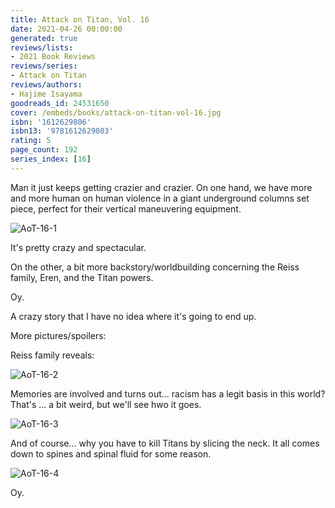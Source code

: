 ```yaml
---
title: Attack on Titan, Vol. 16
date: 2021-04-26 00:00:00
generated: true
reviews/lists:
- 2021 Book Reviews
reviews/series:
- Attack on Titan
reviews/authors:
- Hajime Isayama
goodreads_id: 24531650
cover: /embeds/books/attack-on-titan-vol-16.jpg
isbn: '1612629806'
isbn13: '9781612629803'
rating: 5
page_count: 192
series_index: [16]
---
```

Man it just keeps getting crazier and crazier. On one hand, we have more and more human on human violence in a giant underground columns set piece, perfect for their vertical maneuvering equipment.  

![AoT-16-1](/embeds/books/attachments/aot-16-1.png)  

<!--more-->

It's pretty crazy and spectacular.  

On the other, a bit more backstory/worldbuilding concerning the Reiss family, Eren, and the Titan powers.  

Oy.  

A crazy story that I have no idea where it's going to end up.  

More pictures/spoilers:  

Reiss family reveals:  

![AoT-16-2](/embeds/books/attachments/aot-16-2.png)  

Memories are involved and turns out... racism has a legit basis in this world? That's ... a bit weird, but we'll see hwo it goes.  

![AoT-16-3](/embeds/books/attachments/aot-16-3.png)  

And of course... why you have to kill Titans by slicing the neck. It all comes down to spines and spinal fluid for some reason.  

![AoT-16-4](/embeds/books/attachments/aot-16-4.png)  

Oy.